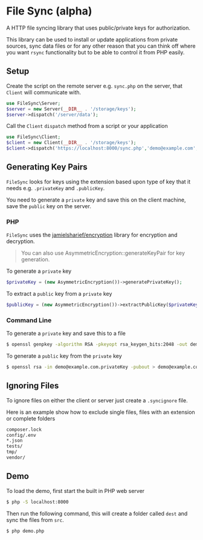 # File Sync (alpha)

A HTTP file syncing library that uses public/private keys for authorization.

This library can be used to install or update applications from private sources, sync data files or for any other reason that you can think off where you want `rsync` functionality but to be able to control it from PHP easily.

## Setup

Create the script on the remote server e.g. `sync.php` on the server, that `Client` will communicate with.

```php
use FileSync\Server;
$server = new Server(__DIR__ . '/storage/keys');
$server->dispatch('/server/data');
```

Call the `Client` `dispatch` method from a script or your application

```php
use FileSync\Client;
$client = new Client(__DIR__ . '/storage/keys');
$client->dispatch('https://localhost:8000/sync.php','demo@example.com','/var/www/app.example.com/public_html');
```

## Generating Key Pairs

`FileSync` looks for keys using the extension based upon type of key that it needs  e.g. `.privateKey` and `.publicKey`.

You need to generate a `private` key and save this on the client machine, save the `public` key on the server.

### PHP

`FileSync` uses the [jamielsharief/encryption](https://github.com/jamielsharief/encryption) library for encryption and decryption.

> You can also use AsymmetricEncryption::generateKeyPair for key generation.

To generate a `private` key

```php
$privateKey = (new AsymmetricEncryption())->generatePrivateKey();
```

To extract a `public` key from a `private` key

```php
$publicKey = (new AsymmetricEncryption())->extractPublicKey($privateKey);
```

### Command Line

To generate a `private` key and save this to a file

```bash
$ openssl genpkey -algorithm RSA -pkeyopt rsa_keygen_bits:2048 -out demo@example.com.privateKey
```

To generate a `public` key from the `private` key

```bash
$ openssl rsa -in demo@example.com.privateKey -pubout > demo@example.com.publicKey
```


## Ignoring Files

To ignore files on either the client or server just create a `.syncignore` file.

Here is an example show how to exclude single files, files with an extension or complete folders

```bash
composer.lock
config/.env
*.json
tests/
tmp/
vendor/
```

## Demo

To load the demo, first start the built in PHP web server

```bash
$ php -S localhost:8000
```

Then run the following command, this will create a folder called `dest` and sync the files from `src`.

```bash
$ php demo.php
```